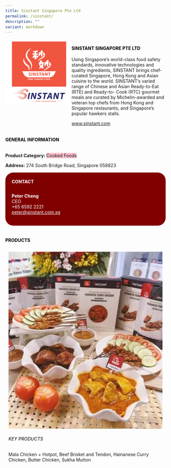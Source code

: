 ```yaml
---
title: Sinstant Singapore Pte Ltd
permalink: /sinstant/
description: ""
variant: markdown
---
```

<p>
 
</p><div class="flex-paragraph"> 
<p style="text-transform: uppercase">
</p>
</div> 
<div class="flex-container" style="display: flex; flex-wrap: wrap;"> 
<div class="card sgds" style="flex: 1 1 40%; display: block;">
<img src="/images/sinstant_logo2.png">
</div> 
<div class="card-sgds" style="flex: 1 1 58%; display: block; margin-left: 3px"> 
<h4 style="text-transform: uppercase; color: black;">
<b>Sinstant Singapore Pte Ltd
</b>
</h4> 
<p>Using Singapore’s world-class food safety standards, innovative technologies and quality ingredients, SINSTANT brings chef-curated Singapore, Hong Kong and Asian cuisine to the world. SINSTANT’s varied range of Chinese and Asian Ready-to-Eat (RTE) and Ready-to- Cook (RTC) gourmet meals are curated by Michelin-awarded and veteran top chefs from Hong Kong and Singapore restaurants, and Singapore’s popular hawkers stalls.
</p> 
<p>
<a target="_blank" href="https://www.sinstant.com/">www.sinstant.com
</a>
</p> 
</div> 
</div> 

<p></p> 
 
<h4 style="text-transform: uppercase; color: black;">
<b>General Information
</b>
</h4> 
<div class="flex-container" style="display: flex; flex-wrap: wrap;"> 
<div class="card sgds" style="flex: 1 1 65%; display: block; align-self: stretch"> 
<div class="flex-paragraph"> 
<p>
<b>Product Category: 
</b>
<span style="background-color: pink; border-radius: 10 px;">Cooked Foods
</span>
</p> 
<p>
<b>
</b>
</p> 
<p>
<b>
</b>
</p> 
<p style="margin-bottom: 10px;">
<b> 
</b>
</p> 
<p>
<b>Address: 
</b>274 South Bridge Road, Singapore 058823
</p> 
</div> 
</div> 
<div class="card sgds" style="flex: 1 1 35%; padding: 10px; display: block; background-color: maroon; border-radius: 25px; align-self: center;"> 
<h4 style="color: white; margin-top: 10px; margin-left: 10px;">CONTACT
</h4> 
<div class="flex-paragraph"> 
<p style="padding: 10px; color: white;">
<b>Peter Cheng
</b>
<br>CEO
<br>+65 6592 2221
<br>
<a href="mailto:peter@sinstant.com.sg" style="color: white;">peter@sinstant.com.sg
</a>
</p> 
</div> 
</div> 
</div> 
<br> 
<h4 style="text-transform: uppercase; color: black;">
<b>products
</b>
</h4> 
<div style="display: flex; flex-wrap: wrap;"> 
<div class="card sgds" style="flex: 1 1 47%; margin: 10px; display: block;"> 
<div class="flex-image" style="display: block;">
<img src="/images/sinstant_1.png">
</div> 
<div class="flex-paragraph"> 
<h6 style="text-transform: uppercase; color: black;">Key Products
</h6> Mala Chicken + Hotpot, Beef Brisket and Tendon, Hainanese Curry Chicken, Butter Chicken, Sukha Mutton 
<p></p>
</div></div></div>